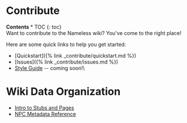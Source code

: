 ---
---
# Contribute
<div id="toc" markdown="1">
<b>Contents</b>
* TOC
{: toc}
</div>
Want to contribute to the Nameless wiki? You've come to the right place!

Here are some quick links to help you get started: 

* [Quickstart]({% link _contribute/quickstart.md %})
* [Issues]({% link _contribute/issues.md %})
* [Style Guide]() -- coming soon!\

# Wiki Data Organization

* [Intro to Stubs and Pages](data-basics)
* [NPC Metadata Reference](npc-data)